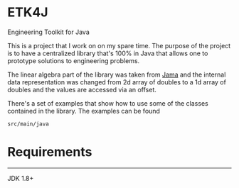 # ETK4J
Engineering Toolkit for Java

This is a project that I work on on my spare time. The purpose of the project
is to have a centralized library that's 100% in Java that allows one to prototype solutions
to engineering problems. 

The linear algebra part of the library was taken from [Jama](https://math.nist.gov/javanumerics/jama/)
and the internal data representation was changed from 2d array of doubles to a 1d array of doubles
and the values are accessed via an offset.

There's a set of examples that show how to use some of the classes contained in the library. The examples
can be found

    src/main/java

# Requirements
---
JDK 1.8+
